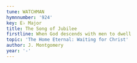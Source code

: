 ```yaml
---
tune: WATCHMAN
hymnnumber: '924'
key: E♭ Major
title: The Song of Jubilee
firstline: When God descends with men to dwell
topic: 'The Home Eternal: Waiting for Christ'
author: J. Montgomery
year: '-'
---
```

